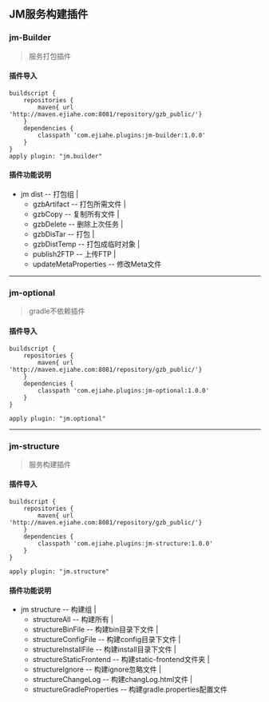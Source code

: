 ## JM服务构建插件

### jm-Builder
> 服务打包插件

#### 插件导入

```
buildscript {
    repositories {
        maven{ url 'http://maven.ejiahe.com:8081/repository/gzb_public/'}
    }
    dependencies {
        classpath 'com.ejiahe.plugins:jm-builder:1.0.0'
    }
}
apply plugin: "jm.builder"
```
#### 插件功能说明
* jm dist -- 打包组
  |
  - gzbArtifact -- 打包所需文件
  |
  - gzbCopy -- 复制所有文件
  |
  - gzbDelete -- 删除上次任务
  |
  - gzbDisTar -- 打包
  |
  - gzbDistTemp -- 打包成临时对象
  |
  - publish2FTP -- 上传FTP
  |
  - updateMetaProperties -- 修改Meta文件
  
    
--------------------------------------------------------------------------
### jm-optional
> gradle不依赖插件

#### 插件导入
```
buildscript {
    repositories {
        maven{ url 'http://maven.ejiahe.com:8081/repository/gzb_public/'}
    }
    dependencies {
        classpath 'com.ejiahe.plugins:jm-optional:1.0.0'
    }
}

apply plugin: "jm.optional"
```
--------------------------------------------------------------------------
### jm-structure
> 服务构建插件

#### 插件导入
```
buildscript {
    repositories {
        maven{ url 'http://maven.ejiahe.com:8081/repository/gzb_public/'}
    }
    dependencies {
        classpath 'com.ejiahe.plugins:jm-structure:1.0.0'
    }
}

apply plugin: "jm.structure"
```

#### 插件功能说明
* jm structure -- 构建组
  |
  - structureAll -- 构建所有
  |
  - structureBinFile -- 构建bin目录下文件
  |
  - structureConfigFile -- 构建config目录下文件
  |
  - structureInstallFile -- 构建install目录下文件
  | 
  - structureStaticFrontend -- 构建static-frontend文件夹
  |
  - structureIgnore -- 构建ignore忽略文件
  |
  - structureChangeLog -- 构建changLog.html文件
  |
  - structureGradleProperties -- 构建gradle.properties配置文件  
